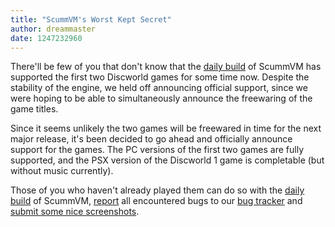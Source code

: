 ```yaml
---
title: "ScummVM's Worst Kept Secret"
author: dreammaster
date: 1247232960
---
```


There'll be few of you that don't know that the [daily build](/downloads/#daily) of ScummVM has supported the first two Discworld games for some time now. Despite the stability of the engine, we held off announcing official support, since we were hoping to be able to simultaneously announce the freewaring of the game titles.

Since it seems unlikely the two games will be freewared in time for the next major release, it's been decided to go ahead and officially announce support for the games. The PC versions of the first two games are fully supported, and the PSX version of the Discworld 1 game is completable (but without music currently).

Those of you who haven't already played them can do so with the [daily build](/downloads/#daily) of ScummVM, [report](/faq/#question.report-bugs) all encountered bugs to our [bug tracker](http://bugs.scummvm.org/) and [submit some nice screenshots](http://wiki.scummvm.org/index.php/Screenshots).
